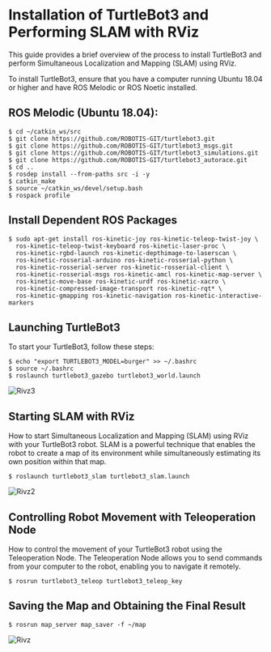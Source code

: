 # Installation of TurtleBot3 and Performing SLAM with RViz

This guide provides a brief overview of the process to install TurtleBot3 and perform Simultaneous Localization and Mapping (SLAM) using RViz.

To install TurtleBot3, ensure that you have a computer running Ubuntu 18.04 or higher and have ROS Melodic or ROS Noetic installed.

## ROS Melodic (Ubuntu 18.04):

```
$ cd ~/catkin_ws/src
$ git clone https://github.com/ROBOTIS-GIT/turtlebot3.git
$ git clone https://github.com/ROBOTIS-GIT/turtlebot3_msgs.git
$ git clone https://github.com/ROBOTIS-GIT/turtlebot3_simulations.git
$ git clone https://github.com/ROBOTIS-GIT/turtlebot3_autorace.git
$ cd ..
$ rosdep install --from-paths src -i -y
$ catkin_make
$ source ~/catkin_ws/devel/setup.bash
$ rospack profile
```

## Install Dependent ROS Packages

```
$ sudo apt-get install ros-kinetic-joy ros-kinetic-teleop-twist-joy \
  ros-kinetic-teleop-twist-keyboard ros-kinetic-laser-proc \
  ros-kinetic-rgbd-launch ros-kinetic-depthimage-to-laserscan \
  ros-kinetic-rosserial-arduino ros-kinetic-rosserial-python \
  ros-kinetic-rosserial-server ros-kinetic-rosserial-client \
  ros-kinetic-rosserial-msgs ros-kinetic-amcl ros-kinetic-map-server \
  ros-kinetic-move-base ros-kinetic-urdf ros-kinetic-xacro \
  ros-kinetic-compressed-image-transport ros-kinetic-rqt* \
  ros-kinetic-gmapping ros-kinetic-navigation ros-kinetic-interactive-markers
```

## Launching TurtleBot3

To start your TurtleBot3, follow these steps:

```
$ echo "export TURTLEBOT3_MODEL=burger" >> ~/.bashrc
$ source ~/.bashrc
$ roslaunch turtlebot3_gazebo turtlebot3_world.launch
```

![Rivz3](https://github.com/Zahrah794/TurtleBot3/assets/139267881/1bb0e265-f794-4881-9629-6ee00db29c43)



## Starting SLAM with RViz

How to start Simultaneous Localization and Mapping (SLAM) using RViz with your TurtleBot3 robot. SLAM is a powerful technique that enables the robot to create a map of its environment while simultaneously estimating its own position within that map.

```
$ roslaunch turtlebot3_slam turtlebot3_slam.launch
```

![Rivz2](https://github.com/Zahrah794/TurtleBot3/assets/139267881/f5c8762e-47d2-4759-8256-f421aaa76fa1)




## Controlling Robot Movement with Teleoperation Node

How to control the movement of your TurtleBot3 robot using the Teleoperation Node. The Teleoperation Node allows you to send commands from your computer to the robot, enabling you to navigate it remotely.

```
$ rosrun turtlebot3_teleop turtlebot3_teleop_key
```


## Saving the Map and Obtaining the Final Result

```
$ rosrun map_server map_saver -f ~/map
```


![Rivz](https://github.com/Zahrah794/TurtleBot3/assets/139267881/01004b8e-2b61-4a38-b3d5-3a6aa2658a8a)

